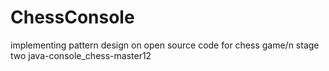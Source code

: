 # ChessConsole
implementing pattern design  on open source code for chess game/n 
stage two java-console_chess-master12
